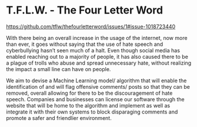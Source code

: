 # T.F.L.W. - The Four Letter Word

https://github.com/tflw/thefourletterword/issues/1#issue-1018723440

With there being an overall increase in the usage of the internet, now more than ever, it goes without saying that the use of hate speech and cyberbullying hasn’t seen much of a halt. Even though social media has enabled reaching out to a majority of people, it has also caused there to be a plague of trolls who abuse and spread unnecessary hate, without realizing the impact a small line can have on people. 
 
We aim to devise a Machine Learning model/ algorithm that will enable the identification of and will flag offensive comments/ posts so that they can be removed, overall allowing for there to be the discouragement of hate speech. Companies and businesses can license our software through the website that will be home to the algorithm and implement as well as integrate it with their own systems to block disparaging comments and promote a safer and friendlier environment. 
